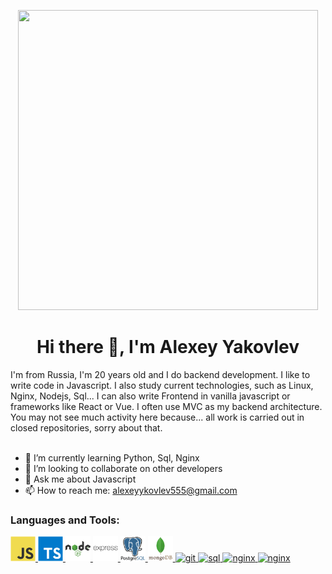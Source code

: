 <p align="center">
<!-- <img src="https://media3.giphy.com/media/iIqmM5tTjmpOB9mpbn/giphy.gif?cid=ecf05e47i30qtghko5rid8xf2rawve079x1ja5norpgxqy1n&rid=giphy.gif&ct=g" width="846" height="300" /> -->
<img src="https://media0.giphy.com/media/v1.Y2lkPTc5MGI3NjExYzZsamVqbmR4MzQ2dzB4cHd4Z3hxNmlhaHV4bHZuYzB0eHNneWRhNiZlcD12MV9pbnRlcm5hbF9naWZfYnlfaWQmY3Q9Zw/GfVdawuuKIU1qfLByo/giphy.gif" width="480" height="480" />
</p>
<h1 align="center">Hi there 👋, I'm Alexey Yakovlev</h1>
I'm from Russia, I'm 20 years old and I do backend development. I like to write code in Javascript. I also study current technologies, such as Linux, Nginx, Nodejs, Sql... I can also write Frontend in vanilla javascript or frameworks like React or Vue. I often use MVC as my backend architecture. You may not see much activity here because... all work is carried out in closed repositories, sorry about that.

<br/>
<br/>

- 🌱 I’m currently learning Python, Sql, Nginx
- 👯 I’m looking to collaborate on other developers 
- 💬 Ask me about Javascript
- 📫 How to reach me: alexeyykovlev555@gmail.com

<div display="flex">
<h3 align="left">Languages and Tools:</h3>
<p align="left"> <a href="https://developer.mozilla.org/en-US/docs/Web/JavaScript" target="_blank" rel="noreferrer"> <img src="https://raw.githubusercontent.com/devicons/devicon/master/icons/javascript/javascript-original.svg" alt="javascript" width="40" height="40"/> </a> <a href="https://www.typescriptlang.org/" target="_blank" rel="noreferrer"> <img src="https://raw.githubusercontent.com/devicons/devicon/master/icons/typescript/typescript-original.svg" alt="typescript" width="40" height="40"/> </a> <a href="https://nodejs.org" target="_blank" rel="noreferrer"> <img src="https://raw.githubusercontent.com/devicons/devicon/master/icons/nodejs/nodejs-original-wordmark.svg" alt="nodejs" width="40" height="40"/> </a> <a href="https://expressjs.com" target="_blank" rel="noreferrer"> <img src="https://raw.githubusercontent.com/devicons/devicon/master/icons/express/express-original-wordmark.svg" alt="express" width="40" height="40"/> </a> <a href="https://www.postgresql.org" target="_blank" rel="noreferrer"> <img src="https://raw.githubusercontent.com/devicons/devicon/master/icons/postgresql/postgresql-original-wordmark.svg" alt="postgresql" width="40" height="40"/> </a> <a href="https://www.mongodb.com/" target="_blank" rel="noreferrer"> <img src="https://raw.githubusercontent.com/devicons/devicon/master/icons/mongodb/mongodb-original-wordmark.svg" alt="mongodb" width="40" height="40"/> </a> <a href="https://git-scm.com/" target="_blank" rel="noreferrer"> <img src="https://www.vectorlogo.zone/logos/git-scm/git-scm-icon.svg" alt="git" width="40" height="40"/> </a> <a href="https://www.postgresql.org/docs/current/sql.html" target="_blank" rel="noreferrer"> <img src="https://upload.wikimedia.org/wikipedia/commons/thumb/d/d7/Sql_data_base_with_logo.svg/2560px-Sql_data_base_with_logo.svg.png" alt="sql" width="40" height="40"/> </a> <a href="https://nginx.org/en/docs/" target="_blank" rel="noreferrer"> <img src="https://encrypted-tbn0.gstatic.com/images?q=tbn:ANd9GcT42hdoXcUCLiOtQ1Ec2m06Ha7Y9czHIHlVwQ&s" alt="nginx" width="40" height="40"/> </a> <a href="https://docs.kernel.org/" target="_blank" rel="noreferrer"> <img src="https://cdn.freebiesupply.com/logos/large/2x/linux-tux-1-logo-png-transparent.png" alt="nginx" width="40" height="40"/> </a>
</p>
</div>
